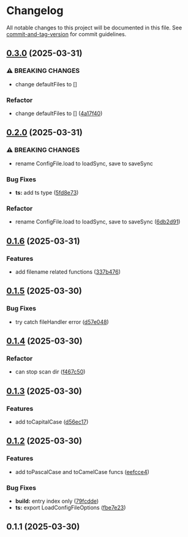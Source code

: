 # Changelog

All notable changes to this project will be documented in this file. See [commit-and-tag-version](https://github.com/absolute-version/commit-and-tag-version) for commit guidelines.

## [0.3.0](https://github.com/isdk/util.js/compare/v0.2.0...v0.3.0) (2025-03-31)


### ⚠ BREAKING CHANGES

* change defaultFiles to []

### Refactor

* change defaultFiles to [] ([4a17f40](https://github.com/isdk/util.js/commit/4a17f40c6487cc8186e888c58b4e6268f4dcb357))

## [0.2.0](https://github.com/isdk/util.js/compare/v0.1.6...v0.2.0) (2025-03-31)


### ⚠ BREAKING CHANGES

* rename ConfigFile.load to loadSync, save to saveSync

### Bug Fixes

* **ts:** add ts type ([5fd8e73](https://github.com/isdk/util.js/commit/5fd8e7366752b418d5a4249534605240c27b04a6))


### Refactor

* rename ConfigFile.load to loadSync, save to saveSync ([6db2d91](https://github.com/isdk/util.js/commit/6db2d9183a0020b4684dd604078788d3db3480e8))

## [0.1.6](https://github.com/isdk/util.js/compare/v0.1.5...v0.1.6) (2025-03-31)


### Features

* add filename related functions ([337b476](https://github.com/isdk/util.js/commit/337b47688186bc271c622eb5b7ca550ac681e127))

## [0.1.5](https://github.com/isdk/util.js/compare/v0.1.4...v0.1.5) (2025-03-30)


### Bug Fixes

* try catch fileHandler error ([d57e048](https://github.com/isdk/util.js/commit/d57e048e4f751b04d987b4327c0ccab1379da1c3))

## [0.1.4](https://github.com/isdk/util.js/compare/v0.1.3...v0.1.4) (2025-03-30)


### Refactor

* can stop scan dir ([f467c50](https://github.com/isdk/util.js/commit/f467c507a8cfd31890519496ac9059c8ad3f8d03))

## [0.1.3](https://github.com/isdk/util.js/compare/v0.1.2...v0.1.3) (2025-03-30)


### Features

* add toCapitalCase ([d56ec17](https://github.com/isdk/util.js/commit/d56ec17a58f2c8d32fa62a973286199a24a5c2c7))

## [0.1.2](https://github.com/isdk/util.js/compare/v0.1.1...v0.1.2) (2025-03-30)


### Features

* add toPascalCase and toCamelCase funcs ([eefcce4](https://github.com/isdk/util.js/commit/eefcce497d9627d64cf0e5994f690e0788d05b3b))


### Bug Fixes

* **build:** entry index only ([79fcdde](https://github.com/isdk/util.js/commit/79fcdde5490ce675c34a8f772113e8a202beea65))
* **ts:** export LoadConfigFileOptions ([fbe7e23](https://github.com/isdk/util.js/commit/fbe7e230d04e41c4322b34f49936efde07dde2a9))

## 0.1.1 (2025-03-30)
